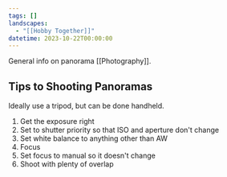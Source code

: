 ```yaml
---
tags: []
landscapes:
  - "[[Hobby Together]]"
datetime: 2023-10-22T00:00:00
---
```

General info on panorama [[Photography]].
## Tips to Shooting Panoramas
Ideally use a tripod, but can be done handheld.

1. Get the exposure right
2. Set to shutter priority so that ISO and aperture don't change
3. Set white balance to anything other than AW
4. Focus
5. Set focus to manual so it doesn't change
6. Shoot with plenty of overlap